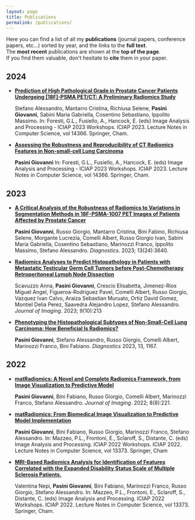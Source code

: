 ```yaml
---
layout: page
title: Publications
permalink: /publications/
---
```

Here you can find a list of all my **publications** (journal papers, conference papers, etc...) sorted by year, and  the links to the **full text**.  
The **most recent** publications are shown at the **top of the page**.  
If you find them valuable, don't hesitate to **cite** them in your paper.

## 2024
- **[Prediction of High Pathological Grade in Prostate Cancer Patients Undergoing [18F]-PSMA PET/CT: A Preliminary Radiomics Study](https://doi.org/10.1007/978-3-031-51026-7_5)**

    Stefano Alessandro, Mantarro Cristina, Richiusa Selene, **Pasini Giovanni**, Sabini Maria Gabriella, Cosentino Sebastiano, Ippolito Massimo. In: Foresti, G.L., Fusiello, A., Hancock, E. (eds) Image Analysis and Processing - ICIAP 2023 Workshops. ICIAP 2023. Lecture Notes in Computer Science, vol 14366. Springer, Cham.

- **[Assessing the Robustness and Reproducibility of CT Radiomics Features in Non-small-cell Lung Carcinoma](https://doi.org/10.1007/978-3-031-51026-7_4)**

    **Pasini Giovanni** In: Foresti, G.L., Fusiello, A., Hancock, E. (eds) Image Analysis and Processing - ICIAP 2023 Workshops. ICIAP 2023. Lecture Notes in Computer Science, vol 14366. Springer, Cham.
    
## 2023
- **[A Critical Analysis of the Robustness of Radiomics to Variations in Segmentation Methods in 18F-PSMA-1007 PET Images of Patients Affected by Prostate Cancer](https://doi.org/10.3390/diagnostics13243640)**

    **Pasini Giovanni**, Russo Giorgio, Mantarro Cristina, Bini Fabino, Richiusa Selene, Morgante Lucrezia, Comelli Albert, Russo Giorgio Ivan, Sabini Maria Gabriella, Cosentino Sebastiano, Marinozzi Franco, Ippolito Massimo, Stefano Alessandro. *Diagnostics*. 2023; 13(24):3640.

- **[Radiomics Analyses to Predict Histopathology in Patients with Metastatic Testicular Germ Cell Tumors before Post-Chemotherapy Retroperitoneal Lymph Node Dissection](https://doi.org/10.3390/jimaging9100213)**

    Scavuzzo Anna, **Pasini Giovanni**, Crescio Elisabetta, Jimenez-Rios Miguel Angel, Figueroa-Rodriguez Pavel, Comelli Albert, Russo Giorgio, Vazquez Ivan Calvo, Araiza Sebastian Muruato, Ortiz David Gomez, Montiel Delia Perez, Saavedra Alejandro Lopez, Stefano Alessandro. *Journal of Imaging*. 2023; 9(10):213

- **[Phenotyping the Histopathological Subtypes of Non-Small-Cell Lung Carcinoma: How Beneficial Is Radiomics?](https://doi.org/10.3390/diagnostics13061167)**

    **Pasini Giovanni**, Stefano Alessandro, Russo Giorgio, Comelli Albert, Marinozzi Franco, Bini Fabiano. *Diagnostics* 2023, 13, 1167.

## 2022
- **[matRadiomics: A Novel and Complete Radiomics Framework, from Image Visualization to Predictive Model](https://doi.org/10.3390/jimaging8080221)**

    **Pasini Giovanni**, Bini Fabiano, Russo Giorgio, Comelli Albert, Marinozzi Franco, Stefano Alessandro. *Journal of Imaging*. 2022; 8(8):221.

- **[matRadiomics: From Biomedical Image Visualization to Predictive Model Implementation](https://doi.org/10.1007/978-3-031-13321-3_33)** 

    **Pasini Giovanni**, Bini Fabiano, Russo Giorgio, Marinozzi Franco, Stefano Alessandro. In: Mazzeo, P.L., Frontoni, E., Sclaroff, S., Distante, C. (eds) Image Analysis and Processing. ICIAP 2022 Workshops. ICIAP 2022. Lecture Notes in Computer Science, vol 13373. Springer, Cham

- **[MRI-Based Radiomics Analysis for Identification of Features Correlated with the Expanded Disability Status Scale of Multiple Sclerosis Patients.](https://doi.org/10.1007/978-3-031-13321-3_32)**

    Valentina Nepi, **Pasini Giovanni**, Bini Fabiano, Marinozzi Franco, Russo Giorgio, Stefano Alessandro. In: Mazzeo, P.L., Frontoni, E., Sclaroff, S., Distante, C. (eds) Image Analysis and Processing. ICIAP 2022 Workshops. ICIAP 2022. Lecture Notes in Computer Science, vol 13373. Springer, Cham.
